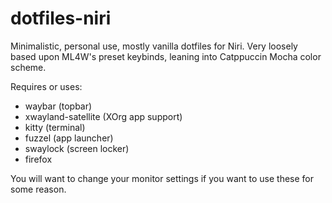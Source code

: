 # dotfiles-niri
Minimalistic, personal use, mostly vanilla dotfiles for Niri. Very loosely based upon ML4W's preset keybinds, leaning into Catppuccin Mocha color scheme.

Requires or uses:
- waybar (topbar)
- xwayland-satellite (XOrg app support)
- kitty (terminal)
- fuzzel (app launcher)
- swaylock (screen locker)
- firefox 

You will want to change your monitor settings if you want to use these for some reason.
